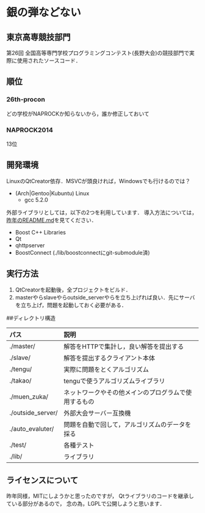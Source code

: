 銀の弾などない
==============

## 東京高専競技部門
第26回 全国高等専門学校プログラミングコンテスト(長野大会)の競技部門で実際に使用されたソースコード．

## 順位
### 26th-procon
どの学校がNAPROCKか知らないから，誰か修正しておいて

### NAPROCK2014
13位

## 開発環境
LinuxのQtCreator依存．MSVCが頭良ければ，Windowsでも行けるのでは？

* (Arch|Gentoo|Kubuntu) Linux
    * gcc 5.2.0

外部ライブラリとしては，以下の2つを利用しています．
導入方法については，[昨年のREADME.md](://github.com/tnct-spc/procon2014/blob/master/README.md)を見てください．
* Boost C++ Libraries
* Qt
* qhttpserver
* BoostConnect (./lib/boostconnectにgit-submodule済)

## 実行方法
1. QtCreatorを起動後，全プロジェクトをビルド．
1. masterやらslaveやらoutside_serverやらを立ち上げれば良い．先にサーバを立ち上げ，問題を起動しておく必要がある．

##ディレクトリ構造

| パス              | 説明 |
|:------------------|:-----|
| ./master/         | 解答をHTTPで集計し，良い解答を提出する |
| ./slave/          | 解答を提出するクライアント本体 |
| ./tengu/          | 実際に問題をとくアルゴリズム |
| ./takao/          | tenguで使うアルゴリズムライブラリ |
| ./muen_zuka/      | ネットワークやその他メインのプログラムで使用するもの |
| ./outside_server/ | 外部大会サーバー互換機 |
| ./auto_evaluter/  | 問題を自動で回して，アルゴリズムのデータを採る |
| ./test/           | 各種テスト |
| ./lib/            | ライブラリ |

## ライセンスについて
昨年同様，MITにしようかと思ったのですが，
Qtライブラリのコードを継承している部分があるので，
念の為，LGPLで公開しようと思います．

